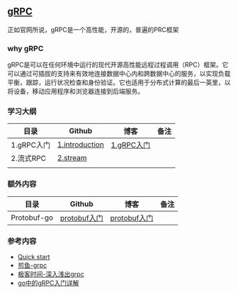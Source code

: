 ## [gRPC](https://grpc.io/)
正如官网所说，gRPC是一个高性能，开源的，普遍的PRC框架

### why gRPC
gRPC是可以在任何环境中运行的现代开源高性能远程过程调用（RPC）框架。它可以通过可插拔的支持来有效地连接数据中心内和跨数据中心的服务，以实现负载平衡，跟踪，运行状况检查和身份验证。它也适用于分布式计算的最后一英里，以将设备，移动应用程序和浏览器连接到后端服务。

### 学习大纲

| 目录       | Github                                                       | 博客                                                 | 备注 |
| ---------- | ------------------------------------------------------------ | ---------------------------------------------------- | ---- |
| 1.gRPC入门 | [1.introduction](https://github.com/Yefangbiao/rpc/tree/main/grpc/1.introduction) | [1.gRPC入门](https://www.jianshu.com/p/7be911d18384) |      |
| 2.流式RPC  | [2.stream](https://github.com/Yefangbiao/rpc/tree/main/grpc/1.stream) |                                                      |      |
|            |                                                              |                                                      |      |

### 额外内容

| 目录        | Github                                                       | 博客 | 备注 |
| ----------- | ------------------------------------------------------------ | ---- | ---- |
| Protobuf-go | [protobuf入门](https://github.com/Yefangbiao/rpc/tree/main/grpc/1.introduction/protobuf.md) | [protobuf入门](https://www.jianshu.com/p/836c906180bd)     |      |



### 参考内容

+ [Quick start](https://grpc.io/docs/languages/go/quickstart/)
+ [煎鱼-grpc](https://eddycjy.com/tags/grpc/)
+ [极客时间-深入浅出grpc](https://time.geekbang.org/column/article/0?cid=100005601)
+ [go中的gRPC入门详解](https://www.cnblogs.com/whuanle/p/14588031.html)